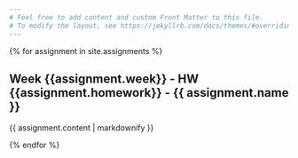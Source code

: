 ```yaml
---
# Feel free to add content and custom Front Matter to this file.
# To modify the layout, see https://jekyllrb.com/docs/themes/#overriding-theme-defaults
---
```

<main class="page-content" aria-label="Content">
<div class="wrapper">
{% for assignment in site.assignments %}
  <article class="post h-entry">
  <h2>Week {{assignment.week}} - HW {{assignment.homework}} - {{ assignment.name }}</h2>
  <p>{{ assignment.content | markdownify }}</p>
  </article>
{% endfor %}
</div>
</main>
<link rel="stylesheet" href="/assets/main.css">
<link type="application/atom+xml" rel="alternate" href="http://localhost:4000/feed.xml" title="EE552 - Introduction to Programming in Java" />
<script src="https://cdn.mathjax.org/mathjax/latest/MathJax.js?config=TeX-AMS-MML_HTMLorMML" type="text/javascript"></script>
